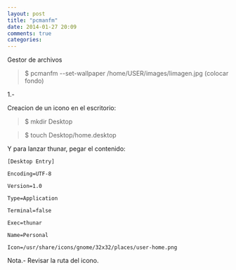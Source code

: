 ```yaml
---
layout: post
title: "pcmanfm"
date: 2014-01-27 20:09
comments: true
categories: 
---
```

Gestor de archivos

>$ pcmanfm --set-wallpaper /home/USER/images/limagen.jpg (colocar fondo)

1.-

Creacion de un icono en el escritorio:

>$ mkdir Desktop

>$ touch Desktop/home.desktop

Y para lanzar thunar, pegar el contenido:

	[Desktop Entry] 

	Encoding=UTF-8 

	Version=1.0 

	Type=Application 

	Terminal=false 

	Exec=thunar 

	Name=Personal 

	Icon=/usr/share/icons/gnome/32x32/places/user-home.png

Nota.- Revisar la ruta del icono.

